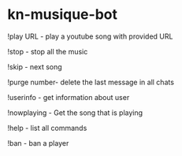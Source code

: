 # kn-musique-bot

!play URL - play a youtube song with provided URL

!stop - stop all the music

!skip - next song

!purge number- delete the last message in all chats

!userinfo - get information about user

!nowplaying - Get the song that is playing

!help - list all commands

!ban - ban a player